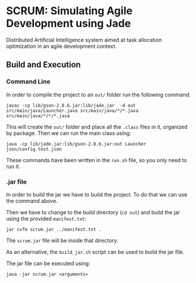 # SCRUM: Simulating Agile Development using Jade 

Distributed Artificial Intelligence system aimed at task allocation optimization in an agile development context.

## Build and Execution

### Command Line

In order to compile the project to an `out/` folder run the following command:

```shell script
javac -cp lib/gson-2.8.6.jar:lib/jade.jar  -d out  src/main/java/Launcher.java src/main/java/*/*.java src/main/java/*/*/*.java
```

This will create the `out/` folder and place all the `.class` files in it, organized by package. Then we can run the main
class using:

```shell script
java -cp lib/jade.jar:lib/gson-2.8.6.jar:out Launcher json/config.test.json
```

These commands have been written in the `run.sh` file, so you only need to run it.

### .jar file

In order to build the jar we have to build the project. To do that we can use the command above.

Then we have to change to the build directory (`cd out`) and build the jar using the provided `manifest.txt`:

```shell script
jar cvfm scrum.jar ../manifest.txt .
```

The `scrum.jar` file will be inside that directory.

As an alternative, the `build_jar.sh` script can be used to build the jar file.

The jar file can be executed using:

```shell script
java -jar scrum.jar <arguments>
```


